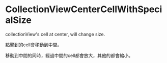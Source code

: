 # CollectionViewCenterCellWithSpecialSize
collectionView's cell at center, will change size.


點擊到的cell會移動到中間。

移動到中間的同時，經過中間的cell都會放大，其他的都會縮小。

